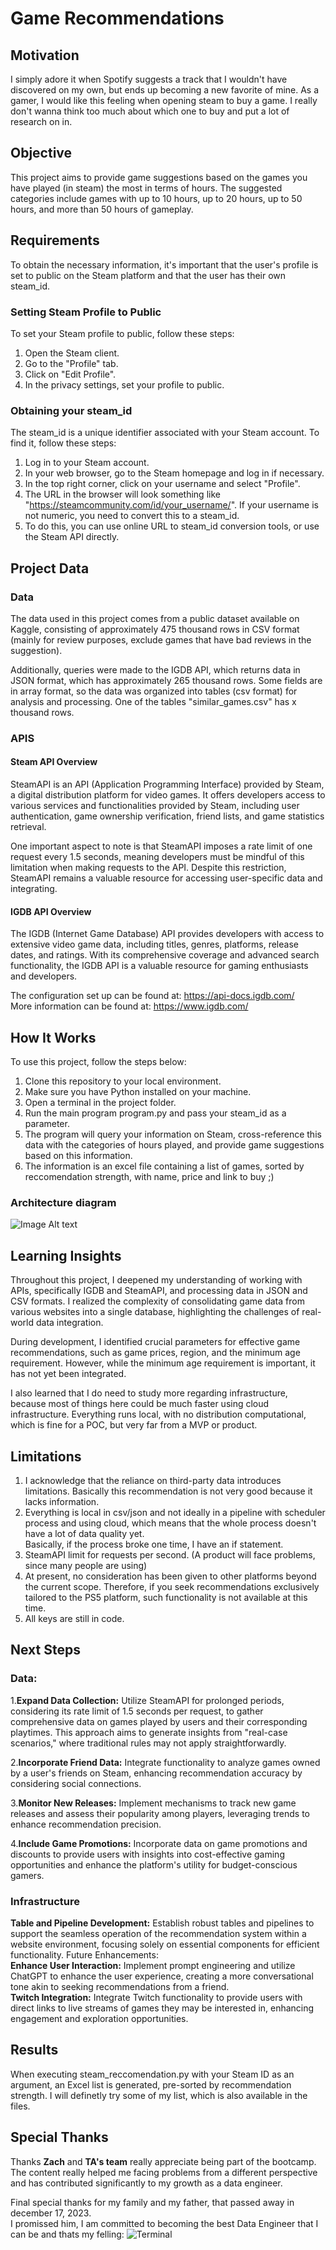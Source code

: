 # Game Recommendations

## Motivation
I simply adore it when Spotify suggests a track that I wouldn't have discovered on my own, but ends up becoming a new favorite of mine. As a gamer, I would like this feeling when opening steam to buy a game. I really don't wanna think too much about which one to buy and put a lot of research on in.

## Objective
This project aims to provide game suggestions based on the games you have played (in steam) the most in terms of hours. The suggested categories include games with up to 10 hours, up to 20 hours, up to 50 hours, and more than 50 hours of gameplay.


## Requirements
To obtain the necessary information, it's important that the user's profile is set to public on the Steam platform and that the user has their own steam_id.

### Setting Steam Profile to Public
To set your Steam profile to public, follow these steps:

1. Open the Steam client.<br>
2. Go to the "Profile" tab.<br>
3. Click on "Edit Profile".<br>
4. In the privacy settings, set your profile to public.<br>

### Obtaining your steam_id
The steam_id is a unique identifier associated with your Steam account. To find it, follow these steps:

1. Log in to your Steam account. <br>
2. In your web browser, go to the Steam homepage and log in if necessary. <br>
3. In the top right corner, click on your username and select "Profile". <br>
4. The URL in the browser will look something like "https://steamcommunity.com/id/your_username/". If your username is not numeric, you need to convert this to a steam_id. <br>
5. To do this, you can use online URL to steam_id conversion tools, or use the Steam API directly.<br>

## Project Data

### Data
The data used in this project comes from a public dataset available on Kaggle, consisting of approximately 475 thousand rows in CSV format (mainly for review purposes, exclude games that have bad reviews in the suggestion).<br>

Additionally, queries were made to the IGDB API, which returns data in JSON format, which has approximately 265 thousand rows.
Some fields are in array format, so the data was organized into tables (csv format) for analysis and processing. 
One of the tables "similar_games.csv" has x thousand rows. 


### APIS

#### Steam API Overview
SteamAPI is an API (Application Programming Interface) provided by Steam, a digital distribution platform for video games. It offers developers access to various services and functionalities provided by Steam, including user authentication, game ownership verification, friend lists, and game statistics retrieval.<br> 

One important aspect to note is that SteamAPI imposes a rate limit of one request every 1.5 seconds, meaning developers must be mindful of this limitation when making requests to the API. Despite this restriction, SteamAPI remains a valuable resource for accessing user-specific data and integrating.

#### IGDB API Overview
The IGDB (Internet Game Database) API provides developers with access to extensive video game data, including titles, genres, platforms, release dates, and ratings. With its comprehensive coverage and advanced search functionality, the IGDB API is a valuable resource for gaming enthusiasts and developers.<br>

The configuration set up can be found at: https://api-docs.igdb.com/<br>
More information can be found at: https://www.igdb.com/


## How It Works
To use this project, follow the steps below:

1. Clone this repository to your local environment. <br>
2. Make sure you have Python installed on your machine. <br>
3. Open a terminal in the project folder. <br>
4. Run the main program program.py and pass your steam_id as a parameter.<br>
5. The program will query your information on Steam, cross-reference this data with the categories of hours played, and provide game suggestions based on this information. <br>
6. The information is an excel file containing a list of games, sorted by reccomendation strength, with name, price and link to buy  ;)

### Architecture diagram
![Image Alt text](/arquitecture_diagram.png)

## Learning Insights
Throughout this project, I deepened my understanding of working with APIs, specifically IGDB and SteamAPI, and processing data in JSON and CSV formats. I realized the complexity of consolidating game data from various websites into a single database, highlighting the challenges of real-world data integration.

During development, I identified crucial parameters for effective game recommendations, such as game prices, region, and the minimum age requirement. However, while the minimum age requirement is important, it has not yet been integrated.

I also learned that I do need to study more regarding infrastructure, because most of things here could be much faster using cloud infrastructure. Everything runs local, with no distribution computational, which is fine for a POC, but very far from a MVP or product.

## Limitations
1. I acknowledge that the reliance on third-party data introduces limitations. Basically this recommendation is not very good because it lacks information.<br>
2. Everything is local in csv/json and not ideally in a pipeline with scheduler process and using cloud, which means that the whole process doesn't have a lot of data quality yet. <br>
Basically, if the process broke one time, I have an if statement.
3. SteamAPI limit for requests per second. (A product will face problems, since many people are using)
4. At present, no consideration has been given to other platforms beyond the current scope. Therefore, if you seek recommendations exclusively tailored to the PS5 platform, such functionality is not available at this time.
5. All keys are still in code.

## Next Steps
### Data:
1.**Expand Data Collection:** Utilize SteamAPI for prolonged periods, considering its rate limit of 1.5 seconds per request, to gather comprehensive data on games played by users and their corresponding playtimes. This approach aims to generate insights from "real-case scenarios," where traditional rules may not apply straightforwardly. <br>

2.**Incorporate Friend Data:** Integrate functionality to analyze games owned by a user's friends on Steam, enhancing recommendation accuracy by considering social connections.

3.**Monitor New Releases:** Implement mechanisms to track new game releases and assess their popularity among players, leveraging trends to enhance recommendation precision.

4.**Include Game Promotions:** Incorporate data on game promotions and discounts to provide users with insights into cost-effective gaming opportunities and enhance the platform's utility for budget-conscious gamers.

### Infrastructure

**Table and Pipeline Development:** Establish robust tables and pipelines to support the seamless operation of the recommendation system within a website environment, focusing solely on essential components for efficient functionality.
Future Enhancements:<br>
**Enhance User Interaction:** Implement prompt engineering and utilize ChatGPT to enhance the user experience, creating a more conversational tone akin to seeking recommendations from a friend.<br>
**Twitch Integration:** Integrate Twitch functionality to provide users with direct links to live streams of games they may be interested in, enhancing engagement and exploration opportunities.<br>

## Results

When executing steam_reccomendation.py with your Steam ID as an argument, an Excel list is generated, pre-sorted by recommendation strength. I will definetly try some of my list, which is also available in the files.

## Special Thanks

Thanks **Zach** and **TA's team** really appreciate being part of the bootcamp. The content really helped me facing problems from a different perspective and  has contributed significantly to my growth as a data engineer.

Final special thanks for my family and my father, that passed away in december 17, 2023.<br> 
I promissed him, I am committed to becoming the best Data Engineer that I can be and thats my felling: 
![Terminal](https://quotefancy.com/media/wallpaper/800x450/4675000-Kobe-Bryant-Quote-Great-things-come-from-hard-work-and.jpg)